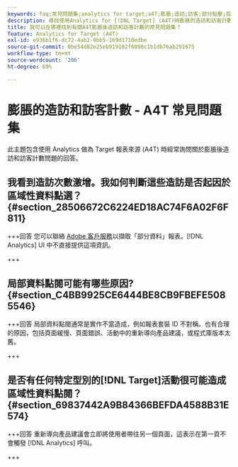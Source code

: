 ```yaml
---
keywords: faq;常見問題集;analytics for target;a4T;膨脹;造訪;訪客;部分點擊;孤立的;孤立
description: 尋找使用Analytics for [!DNL Target] (A4T)時膨脹的造訪和訪客計數問題的解答。 瞭解如何將「部分資料」最小化。
title: 我可以在哪裡找到有關A4T膨脹後造訪和訪客計數的常見問題集？
feature: Analytics for Target (A4T)
exl-id: e936b1f6-dc72-4ab2-9bb5-169d1710edbe
source-git-commit: 0be54d82e25eb919102f6098c1b1db76ab291675
workflow-type: tm+mt
source-wordcount: '206'
ht-degree: 69%

---
```


# 膨脹的造訪和訪客計數 - A4T 常見問題集

此主題包含使用 Analytics 做為 Target 報表來源 (A4T) 時經常詢問關於膨脹後造訪和訪客計數問題的回答。

## 我看到造訪次數激增。我如何判斷這些造訪是否起因於區域性資料點選？ {#section_28506672C6224ED18AC74F6A02F6F811}

+++回答
您可以聯絡 [Adobe 客戶服務](/help/main/cmp-resources-and-contact-information.md#reference_ACA3391A00EF467B87930A450050077C)以擷取「部分資料」報表。[!DNL Analytics] UI 中不直接提供這項資訊。

+++

## 局部資料點閱可能有哪些原因? {#section_C4BB9925CE6444BE8CB9FBEFE5085546}

+++回答
局部資料點閱通常是實作不當造成，例如報表套裝 ID 不對稱。也有合理的原因，包括頁面緩慢、頁面錯誤、活動中的重新導向產品建議，或程式庫版本太舊。

+++

## 是否有任何特定型別的[!DNL Target]活動很可能造成區域性資料點閱？ {#section_69837442A9B84366BEFDA4588B31E574}

+++回答
重新導向產品建議會立即將使用者帶往另一個頁面，這表示在第一頁不會觸發 [!DNL Analytics] 呼叫。

+++
